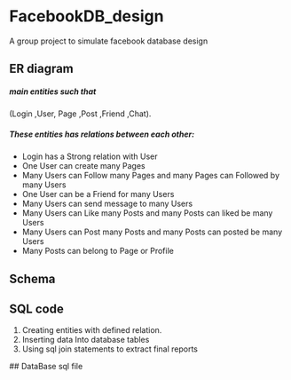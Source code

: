 # FacebookDB_design
A group project to simulate facebook database design
## ER diagram 
##### main entities such that 
(Login ,User, Page ,Post ,Friend ,Chat).
##### These entities has relations between each other:
<ul>
  <li> Login has a Strong relation with User </li>
  <li> One User can create many Pages</li>
  <li> Many Users can Follow many Pages and many Pages can 
  Followed by many Users</li>
  <li> One User can be a Friend for many Users</li>
  <li> Many Users can send message to many Users </li>
  <li> Many Users can Like many Posts and many Posts can liked 
  be many Users</li>
  <li> Many Users can Post many Posts and many Posts can 
  posted be many Users</li>
  <li> Many Posts can belong to Page or Profile</li>
</ul>

## Schema
## SQL code 
<ol>
  <li>Creating entities with defined relation.</li>
  <li>Inserting data Into database tables </li>
  <li>Using sql join statements to extract final reports </li>
</ol>
## DataBase sql file 
